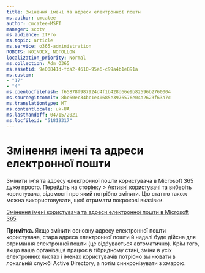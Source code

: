 ```yaml
---
title: Змінення імені та адреси електронної пошти
ms.author: cmcatee
author: cmcatee-MSFT
manager: scotv
ms.audience: ITPro
ms.topic: article
ms.service: o365-administration
ROBOTS: NOINDEX, NOFOLLOW
localization_priority: Normal
ms.collection: Adm_O365
ms.assetid: 9e00841d-fda2-4610-95a6-c99a4b1e891a
ms.custom:
- "17"
- "4"
ms.openlocfilehash: f65878f987924d4f1b428d66e9b82596b2760004
ms.sourcegitcommit: 8bc60ec34bc1e40685e3976576e04a2623f63a7c
ms.translationtype: MT
ms.contentlocale: uk-UA
ms.lasthandoff: 04/15/2021
ms.locfileid: "51819317"
---
```

# <a name="change-a-name-and-email-address"></a>Змінення імені та адреси електронної пошти

Змінити ім'я та адресу електронної пошти користувача в Microsoft 365 дуже просто. Перейдіть на  сторінку \> [Активні користувачі](https://go.microsoft.com/fwlink/p/?linkid=834822) та виберіть користувача, відомості про який потрібно змінити. Цю статтю також можна використовувати, щоб отримати покрокові вказівки.
  
[Змінення імені користувача та адреси електронної пошти в Microsoft 365](https://docs.microsoft.com/microsoft-365/admin/add-users/change-a-user-name-and-email-address)
  
 **Примітка.** Якщо змінити основну адресу електронної пошти користувача, стара адреса електронної пошти й надалі буде дійсна для отримання електронної пошти (це відбувається автоматично). Крім того, якщо ваша організація працює в гібридному стані, зміни в усіх електронних листах і іменах користувачів потрібно змінювати в локальній службі Active Directory, а потім синхронізувати з хмарою.